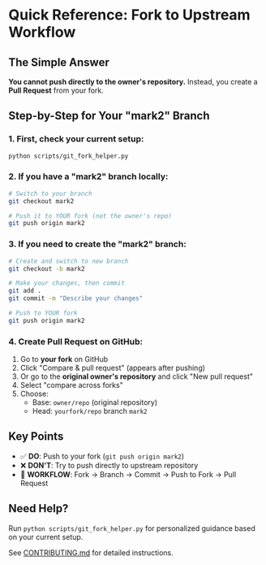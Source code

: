 # Quick Reference: Fork to Upstream Workflow

## The Simple Answer

**You cannot push directly to the owner's repository.** Instead, you create a **Pull Request** from your fork.

## Step-by-Step for Your "mark2" Branch

### 1. First, check your current setup:
```bash
python scripts/git_fork_helper.py
```

### 2. If you have a "mark2" branch locally:
```bash
# Switch to your branch
git checkout mark2

# Push it to YOUR fork (not the owner's repo)
git push origin mark2
```

### 3. If you need to create the "mark2" branch:
```bash
# Create and switch to new branch
git checkout -b mark2

# Make your changes, then commit
git add .
git commit -m "Describe your changes"

# Push to YOUR fork
git push origin mark2
```

### 4. Create Pull Request on GitHub:
1. Go to **your fork** on GitHub
2. Click "Compare & pull request" (appears after pushing)
3. Or go to the **original owner's repository** and click "New pull request"
4. Select "compare across forks"
5. Choose:
   - Base: `owner/repo` (original repository)
   - Head: `yourfork/repo` branch `mark2`

## Key Points

- ✅ **DO**: Push to your fork (`git push origin mark2`)
- ❌ **DON'T**: Try to push directly to upstream repository
- 🔄 **WORKFLOW**: Fork → Branch → Commit → Push to Fork → Pull Request

## Need Help?

Run `python scripts/git_fork_helper.py` for personalized guidance based on your current setup.

See [CONTRIBUTING.md](CONTRIBUTING.md) for detailed instructions.
